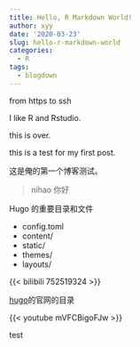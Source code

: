 ```yaml
---
title: Hello, R Markdown World!
author: xyy
date: '2020-03-23'
slug: hello-r-markdown-world
categories:
  - R
tags:
  - blogdown
---
```


from https to ssh

I like R and Rstudio.

this is over.

this is a test for my first post.

这是俺的第一个博客测试。

>nihao 
>你好

Hugo 的重要目录和文件
- config.toml
- content/
- static/
- themes/
- layouts/


{{< bilibili 752519324 >}}


[hugo](https://gohugo.io/)的官网的目录


{{< youtube mVFCBigoFJw >}}


test





